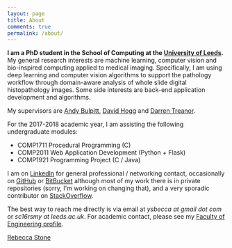 ```yaml
---
layout: page
title: About
comments: true
permalink: /about/
---
```


**I am a PhD student in the School of Computing at the [University of Leeds](https://engineering.leeds.ac.uk/computing).** My general research interests are machine learning, computer vision and bio-inspired computing applied to medical imaging. Specifically, I am using deep learning and computer vision algorithms to support the pathology workflow through domain-aware analysis of whole slide digital histopathology images. Some side interests are back-end application development and algorithms. 

My supervisors are [Andy Bulpitt](https://scholar.google.co.uk/citations?user=9S9v3bcAAAAJ&hl=en&oi=ao), [David Hogg](https://scholar.google.co.uk/citations?user=5VJ4YPQAAAAJ&hl=en&oi=ao) and [Darren Treanor](https://scholar.google.co.uk/citations?user=tTwpjE0AAAAJ&hl=en&oi=ao).

For the 2017-2018 academic year, I am assisting the following undergraduate modules:

+ COMP1711 Procedural Programming (C)
+ COMP2011 Web Application Development (Python + Flask)
+ COMP1921 Programming Project (C / Java)

<!-- ![Me]({{site.baseurl}}/assets/static-images/me-small.png "Me") -->

I am on [LinkedIn](https://www.linkedin.com/in/ysbecca/) for general professional / networking contact, occasionally on [GitHub](https://github.com/ysbecca) or [BitBucket](https://bitbucket.org/ysbecca) although most of my work there is in private repositories (sorry, I'm working on changing that), and a very sporadic contributor on [StackOverflow](http://stackoverflow.com/users/1677813/ysbecca).

The best way to reach me directly is via email at *ysbecca at gmail dot com* or *sc16rsmy at leeds.ac.uk*. For academic contact, please see my [Faculty of Engineering profile](https://engineering.leeds.ac.uk/pgr/513/Rebecca_Stone).


<div class="LI-profile-badge"  data-version="v1" data-size="large" data-locale="en_US" data-type="horizontal" data-theme="light" data-vanity="ysbecca"><a class="LI-simple-link" href='https://uk.linkedin.com/in/ysbecca?trk=profile-badge'>Rebecca Stone</a></div>



<script type="text/javascript" src="https://platform.linkedin.com/badges/js/profile.js" async defer></script>
